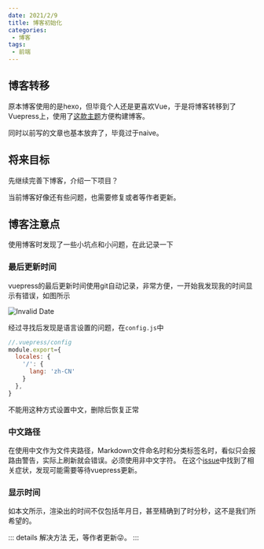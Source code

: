 ```yaml
---
date: 2021/2/9 
title: 博客初始化
categories:
 - 博客
tags:
 - 前端
---
```


## 博客转移

原本博客使用的是hexo，但毕竟个人还是更喜欢Vue，于是将博客转移到了Vuepress上，使用了[这款主题](https://vuepress-theme-reco.recoluan.com/)方便构建博客。

同时以前写的文章也基本放弃了，毕竟过于naive。

## 将来目标

先继续完善下博客，介绍一下项目？

当前博客好像还有些问题，也需要修复或者等作者更新。

## 博客注意点

使用博客时发现了一些小坑点和小问题，在此记录一下

### 最后更新时间

vuepress的最后更新时间使用git自动记录，非常方便，一开始我发现我的时间显示有错误，如图所示

![Invalid Date](http://image.limshung.site/pics/%E6%88%AA%E5%9B%BE.PNG)

经过寻找后发现是语言设置的问题，在`config.js`中

```js
//.vuepress/config
module.export={
  locales: {
    '/': {
      lang: 'zh-CN'
    }
  },
}
```

不能用这种方式设置中文，删除后恢复正常

### 中文路径

在使用中文作为文件夹路径，Markdown文件命名时和分类标签名时，看似只会报路由警告，实际上刷新就会错误。必须使用非中文字符。
在这个[issue](https://github.com/vuepress-reco/vuepress-theme-reco/issues/276)中找到了相关症状，发现可能需要等待vuepress更新。

### 显示时间

如本文所示，渲染出的时间不仅包括年月日，甚至精确到了时分秒，这不是我们所希望的。

::: details 解决方法
无，等作者更新😜。
:::
